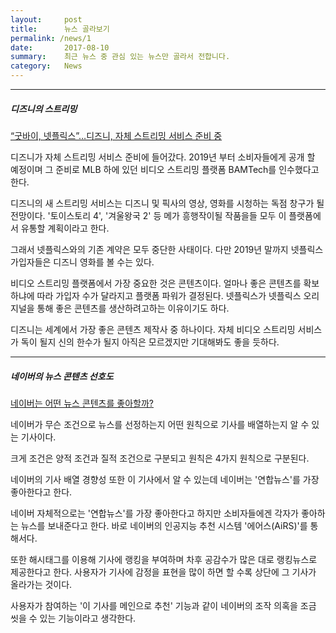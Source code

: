 ```yaml
---
layout:     post
title:      뉴스 골라보기
permalink: /news/1
date:       2017-08-10
summary:    최근 뉴스 중 관심 있는 뉴스만 골라서 전합니다.
category: 	News
---
```


- - -

##### 디즈니의 스트리밍
[“굿바이, 넷플릭스”…디즈니, 자체 스트리밍 서비스 준비 중](http://www.bloter.net/archives/287305)

디즈니가 자체 스트리밍 서비스 준비에 들어갔다.
2019년 부터 소비자들에게 공개 할 예정이며 그 준비로 MLB 하에 있던 비디오 스트리밍 플랫폼 BAMTech를 인수했다고 한다.

디즈니의 새 스트리밍 서비스는 디즈니 및 픽사의 영상, 영화를 시청하는 독점 창구가 될 전망이다. 
'토이스토리 4', '겨울왕국 2' 등 메가 흥행작이될 작품을들 모두 이 플랫폼에서 유통할 계획이라고 한다.

그래서 넷플릭스와의 기존 계약은 모두 중단한 사태이다. 다만 2019년 말까지 넷플릭스 가입자들은 디즈니 영화를 볼 수는 있다. 

비디오 스트리밍 플랫폼에서 가장 중요한 것은 콘텐츠이다. 얼마나 좋은 콘텐츠를 확보하냐에 따라 가입자 수가 달라지고 플랫폼 파워가 결정된다. 넷플릭스가 넷플릭스 오리지널을 통해 좋은 콘텐츠를 생산하려고하는 이유이기도 하다. 

디즈니는 세계에서 가장 좋은 콘텐츠 제작사 중 하나이다. 자체 비디오 스트리밍 서비스가 독이 될지 신의 한수가 될지 아직은 모르겠지만 기대해봐도 좋을 듯하다. 


- - -

##### 네이버의 뉴스 콘텐츠 선호도
[네이버는 어떤 뉴스 콘텐츠를 좋아할까?](http://www.bloter.net/archives/286640)

네이버가 무슨 조건으로 뉴스를 선정하는지 어떤 원칙으로 기사를 배열하는지 알 수 있는 기사이다.

크게 조건은 양적 조건과 질적 조건으로 구분되고 원칙은 4가지 원칙으로 구분된다.

네이버의 기사 배열 경향성 또한 이 기사에서 알 수 있는데 네이버는 '연합뉴스'를 가장 좋아한다고 한다.

네이버 자체적으로는 '연합뉴스'를 가장 좋아한다고 하지만 소비자들에겐 각자가 좋아하는 뉴스를 보내준다고 한다. 바로 네이버의 인공지능 추천 시스템 '에어스(AiRS)'를 통해서다.

또한 해시태그를 이용해 기사에 랭킹을 부여하며 차후 공감수가 많은 대로 랭킹뉴스로 제공한다고 한다. 사용자가 기사에 감정을 표현을 많이 하면 할 수록 상단에 그 기사가 올라가는 것이다.

사용자가 참여하는 '이 기사를 메인으로 추천' 기능과 같이 네이버의 조작 의혹을 조금 씻을 수 있는 기능이라고 생각한다.

